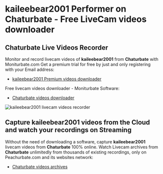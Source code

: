 # kaileebear2001 Performer on Chaturbate - Free LiveCam videos downloader

## Chaturbate Live Videos Recorder

Monitor and record livecam videos of **kaileebear2001** from **Chaturbate** with Moniturbate.com
Get a premium trial for free by just and only registering with your Email address:
* [kaileebear2001 Premium videos downloader](https://moniturbate.com/request-demo-licence-key.html)

Free livecam videos downloader - Moniturbate Software:
* [Chaturbate videos downloader](https://moniturbate.com/moniturbate-download-software.html)

![kaileebear2001 livecam videos recorder](https://peachurnet.com/templates/moniturbate-software.png)


## Capture kaileebear2001 videos from the Cloud and watch your recordings on Streaming

Without the need of downloading a software, capture **kaileebear2001** livecam videos from **Chaturbate** 100% online.
Watch Livecam archives from **Chaturbate** unlimitedly from thousands of existing recordings, only on Peachurbate.com and its websites network:
* [Chaturbate videos archives](https://peachurnet.com/)
